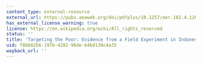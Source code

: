 ```yaml
---
content_type: external-resource
external_url: https://pubs.aeaweb.org/doi/pdfplus/10.1257/aer.102.4.1206
has_external_license_warning: true
license: https://en.wikipedia.org/wiki/All_rights_reserved
status: ''
title: 'Targeting the Poor: Evidence from a Field Experiment in Indonesia.'
uid: f8b682b6-197b-4282-96de-64bd138c4a35
wayback_url: ''
---
```

